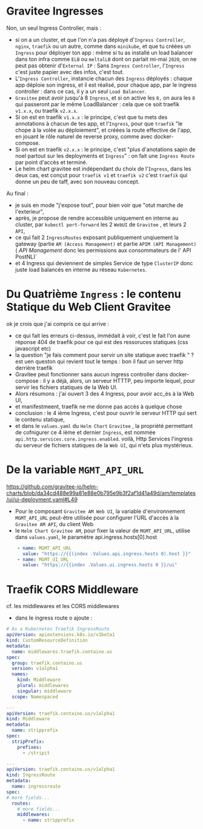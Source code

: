 # Gravitee Ingresses

Non, un seul Ingress Controller, mais :
* si on a un cluster, et que l'on n'a pas déployé d'`Ingress Controller`, `nginx`, `traefik` ou un autre, comme dans `minikube`, et que tu créées un `Ingress` pour déployer ton app : même si tu as installé un load balancer dans ton infra comme `ELB` ou `meltalLB` dont on parlait mi-mai `2020`, on ne peut pas obtenir d'`External IP` : Sans `Ingress Controller`, l'`Ingress` c'est juste papier avec des infos, c'est tout.
* L'`Ingress Controller`, instancie chacun des `Ingress` déployés : chaque app déploie son ingress, et il est réalisé, pour chaque app, par le ingress controller : dans ce cas, il y a un seul `Load Balancer`.
* `Gravitee` peut avoir jusqu'à 8 `Ingress`, et si on active les `8,` on aura les `8` qui passeront par le même LoadBalancer : cela que ce soit traefik `v1.x.x`, ou traefik `v2.x.x`.
* Si on est en traefik `v1.x.x` : le principe, c'est que tu mets des annotations à chacun de tes app, et l'`Ingress`, pour que `traefik` "le chope à la volée au déploiement", et créées la route effective de l'app, en jouant le rôle naturel de reverse proxy, comme avec docker-compose.
* Si on est en traefik `v2.x.x` : le principe, c'est "plus d'anotations sapin de noel partout sur les deployments et `Ingress`" : on fait une `Ingress Route` par point d'accès et terminé.
* Le helm chart gravitee est indépendant du choix de l'`Ingress`, dans les deux cas, est conçut pour `traefik v1`  et `traefik v2`  c'est `traefik` qui donne un peu de taff, avec son nouveau concept.


Au final :
* je suis en mode "j'expose tout", pour bien voir que "otut marche de l'exterieur",
* après, je propose de rendre accessible uniquement en interne au cluster, par `kubectl port-forward`  les 2 `WebUI` de `Gravitee` , et leurs 2 `API`,
* ce qui fait 2 `IngressRoutes` exposant publiquement unqiuement la gateway (partie `AM (Access Management)`  et partie `APIM (API Management)` ( _API Management_ donc les permissions aux consommateurs de l' API PostNL)`
* et 4 Ingress qui deviennent de simples Service de type `ClusterIP` donc juste load balancés en interne au réseau `Kubernetes`.


# Du Quatrième `Ingress` : le contenu Statique du Web Client Gravitee

ok je crois que j'ai compris ce qui arrive :
* ce qui fait les erreurs ci-dessus, immédait à voir, c'est le fait l'on aune réponse 404 de traefik pour ce qui est des ressoruces statiques (css javascript etc)
* la question "je fais comment pour servir un site statique avec traefik " ? est uen queston qui revient tout le temps : bon il faut un server http derrière traefik
* Gravitee peut fonctionner sans aucun ingress controller dans docker-compose : il y a déjà, alors, un serveur HTTTP, peu importe lequel, pour servir les fichiers statiques de la Web UI.
* Alors résumons : j'ai ouvert 3 des 4 Ingress, pour avoir acc_ès à la Web UI,
* et manifestmeent, traefik ne me donne pas accès à quelque chose
* conclusion : le 4 ième Ingress, c'est pour ouvrir le serveur HTTP qui sert le contenu statique,
* et dans le `values.yaml`  du `Helm Chart` `Gravitee` , la propriété permettant de cofnigurer ce 4 ième et dernier `Ingress`, est nommée `api.http.services.core.ingress.enabled`. voilà, Http Services l'ingress du serveur de fichiers statiques de la `Web UI`, qui n'ets plus mystérieux.

# De la variable `MGMT_API_URL`

https://github.com/gravitee-io/helm-charts/blob/da34cd488e99a81e88e0b795e9b3f2af1d41a49d/am/templates/ui/ui-deployment.yaml#L49

* Pour le composant `Gravitee AM Web UI`, la variable d'environnement `MGMT_API_URL` peut-être utilisée pour configurer l'URL d'accès à la `Gravitee AM API`, du client Web
* le `Helm Chart Gravitee AM`, pour fixer la valeur de `MGMT_API_URL`, utilise dans `values.yaml`, le paramètre api.ingress.hosts[0].host

```Yaml
    - name: MGMT_API_URL
      value: "https://{{(index .Values.api.ingress.hosts 0).host }}"
    - name: MGMT_UI_URL
      value: "https://{{index .Values.ui.ingress.hosts 0 }}/ui"
```


# Traefik CORS Middleware

cf. les middlewares et les CORS middlewares
* dans le ingress route o ajoute :

```Yaml
# As a Kubernetes Traefik IngressRoute
apiVersion: apiextensions.k8s.io/v1beta1
kind: CustomResourceDefinition
metadata:
  name: middlewares.traefik.containo.us
spec:
  group: traefik.containo.us
  version: v1alpha1
  names:
    kind: Middleware
    plural: middlewares
    singular: middleware
  scope: Namespaced

---
apiVersion: traefik.containo.us/v1alpha1
kind: Middleware
metadata:
  name: stripprefix
spec:
  stripPrefix:
    prefixes:
      - /stripit

---
apiVersion: traefik.containo.us/v1alpha1
kind: IngressRoute
metadata:
  name: ingressroute
spec:
# more fields...
  routes:
    # more fields...
    middlewares:
      - name: stripprefix
```
